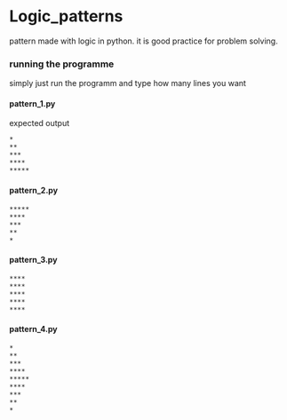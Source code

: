 # Logic_patterns
pattern made with logic in python.
it is good practice for problem solving.

### running the programme
simply just run the programm and type how many lines you want
#### pattern_1.py
expected output
 ```
 *
 **
 ***
 ****
 *****
 ```
#### pattern_2.py
```
*****
****
***
**
*
```
#### pattern_3.py
```
****
****
****
****
****
```
#### pattern_4.py
```
*
**
***
****
*****
****
***
**
*
```
